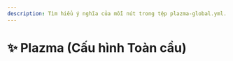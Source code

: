 ```yaml
---
description: Tìm hiểu ý nghĩa của mỗi nút trong tệp plazma-global.yml.
---
```


# ✨ Plazma (Cấu hình Toàn cầu)
